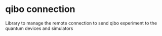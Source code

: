 # qibo connection

Library to manage the remote connection to send qibo experiment to the quantum devices and simulators
